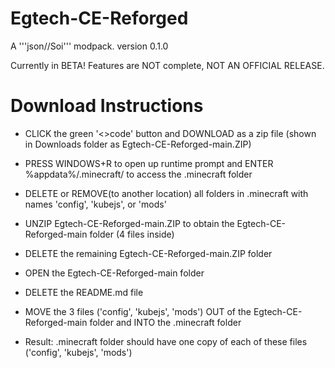 # Egtech-CE-Reforged
A '''json//Soi''' modpack.
version 0.1.0

Currently in BETA! Features are NOT complete, NOT AN OFFICIAL RELEASE.

# Download Instructions
- CLICK the green '<>code' button and DOWNLOAD as a zip file (shown in Downloads folder as Egtech-CE-Reforged-main.ZIP)

- PRESS WINDOWS+R to open up runtime prompt and ENTER %appdata%/.minecraft/ to access the .minecraft folder
- DELETE or REMOVE(to another location) all folders in .minecraft with names 'config', 'kubejs', or 'mods'

- UNZIP Egtech-CE-Reforged-main.ZIP to obtain the Egtech-CE-Reforged-main folder (4 files inside)
- DELETE the remaining Egtech-CE-Reforged-main.ZIP folder

- OPEN the Egtech-CE-Reforged-main folder
- DELETE the README.md file
- MOVE the 3 files ('config', 'kubejs', 'mods') OUT of the Egtech-CE-Reforged-main folder and INTO the .minecraft folder

- Result: .minecraft folder should have one copy of each of these files ('config', 'kubejs', 'mods')
